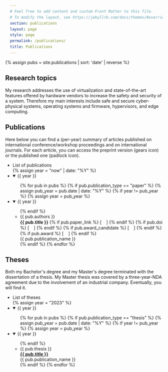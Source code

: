 ```yaml
---
# Feel free to add content and custom Front Matter to this file.
# To modify the layout, see https://jekyllrb.com/docs/themes/#overriding-theme-defaults
section: publications
layout: page
style: page
permalink: /publications/
title: Publications
---
```


{% assign pubs = site.publications | sort: 'date' | reverse %}

<h2 id="interest">Research topics</h2>

<p>
    My research addresses the use of virtualization and state-of-the-art features offered by hardware vendors to increase the safety and security of a system. Therefore my main interests include safe and secure cyber-physical systems, operating systems and firmware, hypervisors, and edge computing.
</p>

<h2 id="publications">Publications</h2>

<p>
    Here below you can find a (per-year) summary of articles published on international conference/workshop proceedings
    and on international journals.
    For each article, you can access the preprint version (gears icon) or the published one (padlock icon).
</p>

<style>
    span > a::after {
        background-size: 15px 15px;
        display: inline-block;
        width: 15px;
        height: 15px;
        content:"";
        transform: translateY(3px);
    }
    span > a.preprint::after {
        background-image: url(/assets/img/gears-icon.png);
    }
    span > a.printed::after {
        background-image: url(/assets/img/padlock-icon.png);
    }
    span > a.nominated::after {
        background-image: url(/assets/img/nomination-icon.png);
    }
    span > a.awarded::after {
        background-image: url(/assets/img/award-icon.png);
    }
</style>

<ul class="tree-view">
    <li>List of publications</li>
    {% assign year =  "now" | date: "%Y" %}
    <li>
        <details open="">
            <summary>{{ year }}</summary>
            <ul>
            {% for pub in pubs %}
                {% if pub.publication_type == "paper" %}
                {% assign pub_year = pub.date | date: "%Y" %}
                {% if year != pub_year %}
                    {% assign year = pub_year %}
            </ul>
        </details>
    </li>
    <li>
        <details open="">
            <summary>{{ year }}</summary>
            <ul>
                {% endif %}
                <li>
                    {{ pub.authors }}<br>
                    <span>
                        <b>{{ pub.title }}</b>
                        {% if pub.paper_link %}
                        [<a class="preprint" href="{{ pub.paper_link }}" target="_blank"></a>]
                        {% endif %}
                        {% if pub.doi %}
                        [<a class="printed" href="{{ pub.doi }}" target="_blank"></a>]
                        {% endif %}
                        {% if pub.award_candidate %}
                        [<a class="nominated" href="{{ pub.award_candidate_link }}" target="_blank" alt="Best paper award candidate"></a>]
                        {% endif %}
                        {% if pub.award %}
                        [<a class="awarded" href="{{ pub.award_link }}" target="_blank" alt="Best paper award awarded"></a>]
                        {% endif %}
                    </span>
                    <br>
                    {{ pub.publication_name }}
                </li>
                {% endif %}
            {% endfor %}
            </ul>
        </details>
    </li>
</ul>

<h2 id="theses">Theses</h2>

<p>
    Both my Bachelor's degree and my Master's degree terminated with the 
    dissertation of a thesis. My Master thesis was covered by a three-year-NDA 
    agreement due to the involvement of an industrial company. Eventually, you 
    will find it.
</p>

<ul class="tree-view">
    <li>List of theses</li>
    {% assign year = "2023" %}
    <li>
        <details open="">
            <summary>{{ year }}</summary>
            <ul>
            {% for pub in pubs %}
                {% if pub.publication_type == "thesis" %}
                {% assign pub_year = pub.date | date: "%Y" %}
                {% if year != pub_year %}
                    {% assign year = pub_year %}
            </ul>
        </details>
    </li>
    <li>
        <details open="">
            <summary>{{ year }}</summary>
            <ul>
                {% endif %}
                <li>
                    {{ pub.thesis }}<br>
                    <b><a href="{{ pub.paper_link }}" target="_blank">{{ pub.title }}</a></b><br>
                    {{ pub.publication_name }}
                </li>
                {% endif %}
            {% endfor %}
            </ul>
        </details>
    </li>
</ul>